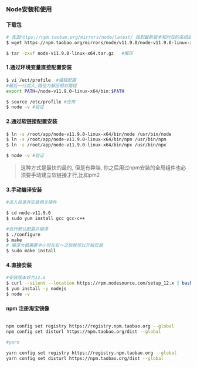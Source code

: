 ### Node安装和使用

#### 下载包
```sh
# 先去https://npm.taobao.org/mirrors/node/latest/ 找到最新版本和对应的系统版本
$ wget https://npm.taobao.org/mirrors/node/v11.9.0/node-v11.9.0-linux-x64.tar.gz  #下载git包

$ tar -zxvf node-v11.9.0-linux-x64.tar.gz   #解压
```
#### 1.通过环境变量直接配置安装
```sh
$ vi /ect/profile  #编辑配置
#最后一行加入,路径为解压相对路径
export PATH=/node-v11.9.0-linux-x64/bin:$PATH  

$ source /etc/profile #应用
$ node -v #验证

```
#### 2.通过软链接配置安装
```sh
$ ln -s /root/app/node-v11.9.0-linux-x64/bin/node /usr/bin/node
$ ln -s /root/app/node-v11.9.0-linux-x64/bin/npm /usr/bin/npm
$ ln -s /root/app/node-v11.9.0-linux-x64/bin/npx /usr/bin/npx

$ node -v #验证
```
>这种方式是最快的最的, 但是有弊端, 你之后用过npm安装的全局组件也必须要手动建立软链接才行,比如pm2

#### 3.手动编译安装
```sh
#进入目录并安装相关插件

$ cd node-v11.9.0
$ sudo yum install gcc gcc-c++

#进行默认配置并编译
$ ./configure
$ make
# 编译大概需要半小时左右～之后就可以开始安装
$ sudo make install
```

#### 4.直接安装
```sh
#安装版本好为12.x
$ curl --silent --location https://rpm.nodesource.com/setup_12.x | bash -
$ yum install -y nodejs
$ node -v
```
#### npm 注册淘宝镜像   
```sh

npm config set registry https://registry.npm.taobao.org --global
npm config set disturl https://npm.taobao.org/dist --global

#yarn 

yarn config set registry https://registry.npm.taobao.org --global
yarn config set disturl https://npm.taobao.org/dist --global
```
